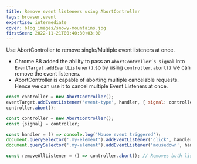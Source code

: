 ```yaml
---
title: Remove event listeners using AbortController
tags: browser,event
expertise: intermediate
cover: blog_images/snowy-mountains.jpg
firstSeen: 2022-11-21T00:40:30+03:00
---
```


Use AbortController to remove single/Multiple event listeners at once.

- Chrome 88 added the ability to pass an `AbortController‘s signal` into `EventTarget.addEventListener()`.so by using `controller.abort()` we can remove the event listeners.
- AbortController is capable of aborting multiple cancelable requests. Hence we can use it to cancel multiple Event Listeners at once.


```js
const controller = new AbortController();
eventTarget.addEventListener('event-type', handler, { signal: controller.signal });
controller.abort();
```

```js
const controller = new AbortController();
const {signal} = controller;

const handler = () => console.log('Mouse event triggered');
document.querySelector('.my-element').addEventListener('click', handler, { signal });
document.querySelector('.my-element').addEventListener('mousedown', handler, { signal });

const removeAllListener = () => controller.abort(); // Removes both listeners
```
